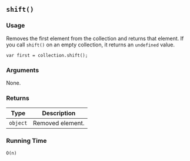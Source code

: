 ## `shift()`

### Usage

Removes the first element from the collection and returns that element.
If you call `shift()` on an empty collection, it returns an `undefined` value.

```
var first = collection.shift();
```

### Arguments

None.

### Returns

| Type       | Description      |
|------------|------------------|
| `object`   | Removed element. |

### Running Time

`O(n)`
